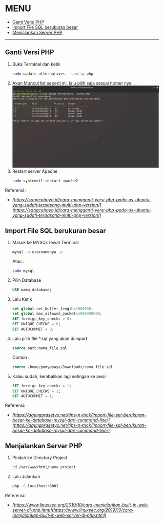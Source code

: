 # MENU
- [Ganti Versi PHP](#ganti-versi-php)
- [Import File SQL berukuran besar](#import-file-sql-berukuran-besar)
- [Menjalankan Server PHP](#menjalankan-server-php)
---

## Ganti Versi PHP 
1.  Buka Terminal dan ketik
    ```sh
    sudo update-alternatives --config php
    ```
2. Akan Muncul list seperti ini. lalu pilih saja sesuai nomer nya
    ![Gambar](img/ganti-versi-php/1.png)
3. Restart server Apache
    ```sh
    sudo systemctl restart apache2
    ```
Referensi :
- *[https://sangcahaya.id/cara-mengganti-versi-php-pada-os-ubuntu-yang-sudah-terpasang-multi-php-version/](https://sangcahaya.id/cara-mengganti-versi-php-pada-os-ubuntu-yang-sudah-terpasang-multi-php-version/)*

## Import File SQL berukuran besar
1. Masuk ke MYSQL lewat Terminal
    ```sh
    mysql -u usernamenya -p
    ```
    Atau :
    ```sh
    sudo mysql
    ```
2. Pilih Database
    ```sql
    USE nama_database;
    ```
3. Lalu Ketik
    ```sql
    set global net_buffer_length=1000000;
    set global max_allowed_packet=1000000000;
    SET foreign_key_checks = 0;
    SET UNIQUE_CHECKS = 0;
    SET AUTOCOMMIT = 0;
    ```
4. Lalu pilih file *.sql yang akan diimport
    ```sql
    source path/nama_file.sql
    ```
    Contoh : 
    ```sql
    source /home/punyasaya/Downloads/nama_file.sql
    ```
5. Kalau sudah, kembalikan lagi setingan ke awal
    ```sql
    SET foreign_key_checks = 1;
    SET UNIQUE_CHECKS = 1;
    SET AUTOCOMMIT = 1;
    ```
Referensi:
- *[https://agungprasetyo.net/tips-n-trick/import-file-sql-berukuran-besar-ke-database-mysql-dari-command-line/](https://agungprasetyo.net/tips-n-trick/import-file-sql-berukuran-besar-ke-database-mysql-dari-command-line/)*

## Menjalankan Server PHP
1. Pindah ke Directory Project
    ```sh
    cd /var/www/html/nama_project
    ```
2. Lalu Jalankan
    ```sh 
    php -S localhost:8001
    ```
Referensi:
- *[https://www.linuxsec.org/2019/10/cara-menjalankan-built-in-web-server-di-php.html](https://www.linuxsec.org/2019/10/cara-menjalankan-built-in-web-server-di-php.html)*